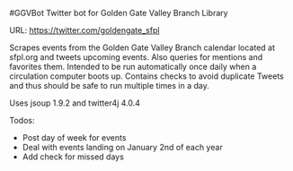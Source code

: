 #GGVBot
Twitter bot for Golden Gate Valley Branch Library

URL: https://twitter.com/goldengate_sfpl

Scrapes events from the Golden Gate Valley Branch calendar located at sfpl.org and tweets upcoming events. Also queries for mentions and favorites them. Intended to be run automatically once daily when a circulation computer boots up. Contains checks to avoid duplicate Tweets and thus should be safe to run multiple times in a day.

Uses jsoup 1.9.2 and twitter4j 4.0.4

Todos:

- Post day of week for events
- Deal with events landing on January 2nd of each year
- Add check for missed days
